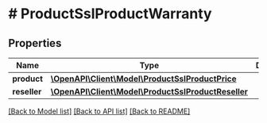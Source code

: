 # # ProductSslProductWarranty

## Properties

Name | Type | Description | Notes
------------ | ------------- | ------------- | -------------
**product** | [**\OpenAPI\Client\Model\ProductSslProductPrice**](ProductSslProductPrice.md) |  | [optional]
**reseller** | [**\OpenAPI\Client\Model\ProductSslProductReseller**](ProductSslProductReseller.md) |  | [optional]

[[Back to Model list]](../../README.md#models) [[Back to API list]](../../README.md#endpoints) [[Back to README]](../../README.md)
